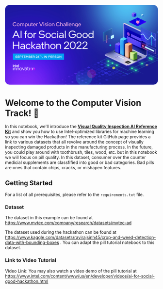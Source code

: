 
<center><img src="nb_imgs/CV_ON22.png" style="width:auto;border-radius:15px"/></center>

# Welcome to the Computer Vision Track! 🚀

In this notebook, we'll introduce the <b>[Visual Quality Inspection AI Reference Kit](https://github.com/oneapi-src/visual-quality-inspection)</b> and show you how to use Intel-optimized libraries for machine learning so you can win the Hackathon! The reference kit GitHub page provides a link to various datasets that all revolve around the concept of visually inspecting damaged products in the manufacturing process. In the future, you could play around with toothbrush, tiles, wood, etc. but in this notebook we will focus on pill quality. In this dataset, consumer over the counter medicial supplements are classfified into good or bad categories. Bad pills are ones that contain chips, cracks, or mishapen features. 


## Getting Started

For a list of all prerequisites, please refer to the `requirements.txt` file.

### Dataset

The dataset in this example can be found at https://www.mvtec.com/company/research/datasets/mvtec-ad

The dataset used during the hackathon can be found at https://www.kaggle.com/datasets/ravirajsinh45/crop-and-weed-detection-data-with-bounding-boxes . You can adapt the pill tutorial notebook to this dataset. 

### Link to Video Tutorial 

Video Link: You may also watch a video demo of the pill tutorial at https://www.intel.com/content/www/us/en/developer/videos/ai-for-social-good-hackathon.html

